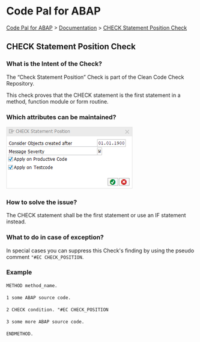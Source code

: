 # Code Pal for ABAP

[Code Pal for ABAP](../../README.md) > [Documentation](../check_documentation.md) > [CHECK Statement Position Check](check-statement-position.md)

## CHECK Statement Position Check

### What is the Intent of the Check?

The “Check Statement Position” Check is part of the Clean Code Check Repository.

This check proves that the CHECK statement is the first statement in a method, function module or form routine.

### Which attributes can be maintained?

![Attributes](./imgs/check_statement_position.png)

### How to solve the issue?

The CHECK statement shall be the first statement or use an IF statement instead.

### What to do in case of exception?

In special cases you can suppress this Check's finding by using the pseudo comment `"#EC CHECK_POSITION`.

### Example

```abap
METHOD method_name.

1 some ABAP source code.

2 CHECK condition. "#EC CHECK_POSITION

3 some more ABAP source code.

ENDMETHOD.
```

